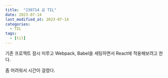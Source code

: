 ```yaml
---
title:  "230714 금 TIL"
date: 2023-07-14
last_modified_at: 2023-07-14
categories: 
  - TIL
tags:
  - [til]
---
```


기존 프로젝트 잠시 미루고 Webpack, Babel을 세팅하면서 React에 적용해보려고 한다.

좀 어려워서 시간이 걸렸다.
